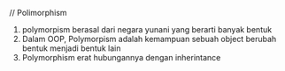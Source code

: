 // Polimorphism
1. polymorpism berasal dari negara yunani yang berarti banyak bentuk
2. Dalam OOP, Polymorpism  adalah kemampuan sebuah object berubah bentuk menjadi bentuk lain
3. Polymorphism erat hubungannya dengan inherintance
